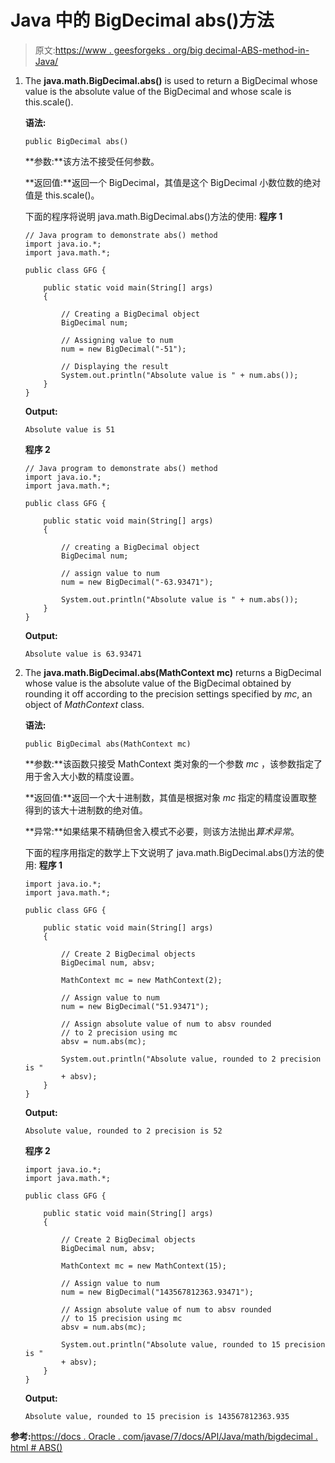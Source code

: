 # Java 中的 BigDecimal abs()方法

> 原文:[https://www . geesforgeks . org/big decimal-ABS-method-in-Java/](https://www.geeksforgeeks.org/bigdecimal-abs-method-in-java/)

1.  The **java.math.BigDecimal.abs()** is used to return a BigDecimal whose value is the absolute value of the BigDecimal and whose scale is this.scale().

    **语法:**

    ```
    public BigDecimal abs()
    ```

    **参数:**该方法不接受任何参数。

    **返回值:**返回一个 BigDecimal，其值是这个 BigDecimal 小数位数的绝对值是 this.scale()。

    下面的程序将说明 java.math.BigDecimal.abs()方法的使用:
    **程序 1**

    ```
    // Java program to demonstrate abs() method
    import java.io.*;
    import java.math.*;

    public class GFG {

        public static void main(String[] args)
        {

            // Creating a BigDecimal object
            BigDecimal num;

            // Assigning value to num
            num = new BigDecimal("-51");

            // Displaying the result
            System.out.println("Absolute value is " + num.abs());
        }
    }
    ```

    **Output:**

    ```
    Absolute value is 51

    ```

    **程序 2**

    ```
    // Java program to demonstrate abs() method
    import java.io.*;
    import java.math.*;

    public class GFG {

        public static void main(String[] args)
        {

            // creating a BigDecimal object
            BigDecimal num;

            // assign value to num
            num = new BigDecimal("-63.93471");

            System.out.println("Absolute value is " + num.abs());
        }
    }
    ```

    **Output:**

    ```
    Absolute value is 63.93471

    ```

2.  The **java.math.BigDecimal.abs(MathContext mc)** returns a BigDecimal whose value is the absolute value of the BigDecimal obtained by rounding it off according to the precision settings specified by *mc*, an object of *MathContext* class.

    **语法:**

    ```
    public BigDecimal abs(MathContext mc)
    ```

    **参数:**该函数只接受 MathContext 类对象的一个参数 *mc* ，该参数指定了用于舍入大小数的精度设置。

    **返回值:**返回一个大十进制数，其值是根据对象 *mc* 指定的精度设置取整得到的该大十进制数的绝对值。

    **异常:**如果结果不精确但舍入模式不必要，则该方法抛出*算术异常*。

    下面的程序用指定的数学上下文说明了 java.math.BigDecimal.abs()方法的使用:
    **程序 1**

    ```
    import java.io.*;
    import java.math.*;

    public class GFG {

        public static void main(String[] args)
        {

            // Create 2 BigDecimal objects
            BigDecimal num, absv;

            MathContext mc = new MathContext(2);

            // Assign value to num
            num = new BigDecimal("51.93471");

            // Assign absolute value of num to absv rounded 
            // to 2 precision using mc
            absv = num.abs(mc);

            System.out.println("Absolute value, rounded to 2 precision is "
            + absv);
        }
    }
    ```

    **Output:**

    ```
    Absolute value, rounded to 2 precision is 52

    ```

    **程序 2**

    ```
    import java.io.*;
    import java.math.*;

    public class GFG {

        public static void main(String[] args)
        {

            // Create 2 BigDecimal objects
            BigDecimal num, absv;

            MathContext mc = new MathContext(15);

            // Assign value to num
            num = new BigDecimal("143567812363.93471");

            // Assign absolute value of num to absv rounded 
            // to 15 precision using mc
            absv = num.abs(mc);

            System.out.println("Absolute value, rounded to 15 precision is " 
            + absv);
        }
    }
    ```

    **Output:**

    ```
    Absolute value, rounded to 15 precision is 143567812363.935

    ```

**参考:**[https://docs . Oracle . com/javase/7/docs/API/Java/math/bigdecimal . html # ABS()](https://docs.oracle.com/javase/7/docs/api/java/math/BigDecimal.html#abs())